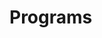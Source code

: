 # Programs


























































































































































































































